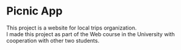 # Picnic App
This project is a website for local trips organization. </br>I made this project as part of the Web course in the University with cooperation with other two students.
